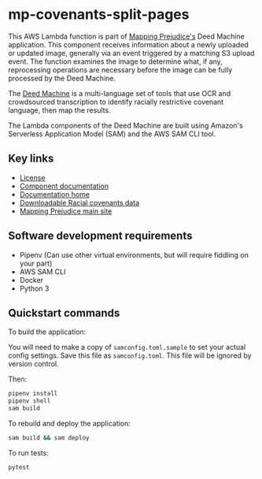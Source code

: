 # mp-covenants-split-pages

This AWS Lambda function is part of [Mapping Prejudice's](https://mappingprejudice.umn.edu/) Deed Machine application. This component receives information about a newly uploaded or updated image, generally via an event triggered by a matching S3 upload event. The function examines the image to determine what, if any, reprocessing operations are necessary before the image can be fully processed by the Deed Machine.

The [Deed Machine](https://github.com/UMNLibraries/racial_covenants_processor/) is a multi-language set of tools that use OCR and crowdsourced transcription to identify racially restrictive covenant language, then map the results.

The Lambda components of the Deed Machine are built using Amazon's Serverless Application Model (SAM) and the AWS SAM CLI tool.

## Key links
- [License](https://github.com/UMNLibraries/racial_covenants_processor/blob/main/LICENSE)
- [Component documentation](https://the-deed-machine.readthedocs.io/en/latest/modules/lambdas/mp-covenants-split-pages.html)
- [Documentation home](https://the-deed-machine.readthedocs.io/en/latest/)
- [Downloadable Racial covenants data](https://github.com/umnlibraries/mp-us-racial-covenants)
- [Mapping Prejudice main site](https://mappingprejudice.umn.edu/)

## Software development requirements
- Pipenv (Can use other virtual environments, but will require fiddling on your part)
- AWS SAM CLI
- Docker
- Python 3

## Quickstart commands

To build the application:

You will need to make a copy of `samconfig.toml.sample` to set your actual config settings. Save this file as `samconfig.toml`. This file will be ignored by version control.

Then:

```bash
pipenv install
pipenv shell
sam build
```

To rebuild and deploy the application:

```bash
sam build && sam deploy
```

To run tests:

```bash
pytest
```